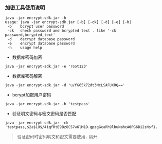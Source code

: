 ###  加密工具使用说明

```
java -jar encrypt-sdk.jar -h          
usage: java -jar encrypt-sdk.jar [-b] [-ck] [-d] [-e] [-h]
 -b    bcrypt user password
 -ck   check password and bcrypted text . like '-ck password,bcrypted_text'
 -d    decrypt database password
 -e    encrypt database password
 -h    usage help
```

- 数据库密码加密

```
java -jar encrypt-sdk.jar -e 'root123'
```

- 数据库密码解密

```
java -jar encrypt-sdk.jar -d 'u/fG65k72dt3NcLSAFUXRQ=='
```

- bcrypt加密用户密码

```
java -jar encrypt-sdk.jar -b 'testpass'
```

- 验证明文密码与密文密码是否匹配

```
java -jar encrypt-sdk.jar -ck 'testpass,$2a$10$/4iqfRtE9Bz8C57w6lM1D.gpzgGcaRh9lbuNahcA0PG6Di2zNsf1.'
```

> 验证密码时密码明文和密文需要使用`，`隔开